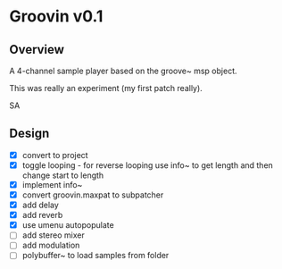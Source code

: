 # Groovin v0.1

## Overview

A 4-channel sample player based on the groove~ msp object.

This was really an experiment (my first patch really).

SA



## Design

- [x] convert to project
- [x] toggle looping
	  - for reverse looping use info~ to get length and then change start to length
- [x] implement info~ 
- [x] convert groovin.maxpat to subpatcher
- [x] add delay
- [x] add reverb
- [x] use umenu autopopulate
- [ ] add stereo mixer
- [ ] add modulation
- [ ] polybuffer~ to load samples from folder
